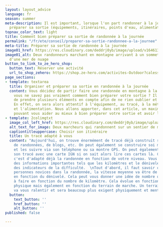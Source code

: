 ```yaml
---
layout: layout_advice
language: fr
season: summer
meta-description: Il est important, lorsque l'on part randonner à la journée, de bien
  préparer sa sortie (équipements, itinéraires, points d'eau, alimentation...)
topnav_color_text: light
title: Comment bien préparer sa sortie de randonnée à la journée
permalink: "/fr/ete/conseil/preparer-sa-sortie-randonnee-a-la-journee"
meta-title: Préparer sa sortie de randonnée à la journée
image01_href: https://res.cloudinary.com/deddrj0yb/image/upload/v1646130600/website/Conseil%20/laurentiu-morariu-zWGhVgY-GmY-unsplash_bwcsmi.jpg
image01_alt: Deux randonneurs marchant en montagne arrivant à un sommet au dessus
  d'une mer de nuage
button_to_link_to_ze_hero_shop:
  button_text: Réserver une activité
  url_to_shop_zehero: https://shop.ze-hero.com/activites-Outdoor?calessonstype=all&catypegenderlistsummer=all&calessonsactivitytype=all&start-date=
page_sections:
- template: textarea
  title: Organiser et préparer sa sortie en randonnée à la journée
  content: Vous décidez de partir faire une randonnée en montagne à la journée, mais
    vous ne savez pas vraiment comment bien préparer votre sortie ? Il est important
    de prendre plusieurs éléments en compte afin de ne rien oublier et de partir serein.
    En effet, on sera alors attentif à l'équipement, au tracé, à la météo, à l'hydratation
    et l'alimentation. Nous allons apporter, dans cet article, un maximum de conseil
    pouvant vous aider au mieux à bien préparer votre sortie et avoir les bases.
- template: 2colimgtxt
  image_col_left_href: https://res.cloudinary.com/deddrj0yb/image/upload/v1646130612/website/Conseil%20/anders-nielsen-8jQFXXSTvbw-unsplash_hsdiwr.jpg
  alt_text_for_image: Deux marcheurs qui randonnent sur un sentier de montagne
  captiontitleuppercase: Choisir son itinéraire
  title: Un tracé adapté à vous
  content: "Aujourd'hui, on trouve énormément de tracé déjà construit sur des sites
    de randonnées, de blogs, etc. On peut également se construire soi même des itinéraires
    et les suivre via son téléphone ou sa montre GPS. On peut également construire
    son tracé avec une carte IGN si on sait alors lire ces cartes là. Ce qui est important,
    c'est d'adapté déjà la randonnée en fonction de votre niveau. Vous allez avoir
    des informations importantes tels que les kilomètres et le dénivelé qui seront
    des indicateurs de la difficulté.  \nTout d'abord, il faut savoir que pour des
    personnes novices dans la randonnée, la vitesse moyenne va être de 2km/h à 4km/h
    en fonction du dénivelé. Cela peut vous donner une idée de nombre que vous aurez
    à faire en fonction du nombre de kilomètre. Cela évolue en fonction de votre conditions
    physique mais également en fonction du terrain de marche. Un terrain très technique
    va vous ralentir et sera beaucoup plus exigent physiquement et mentalement."
  button:
    text_button: ''
    href_button: ''
    alt_button: ''
published: false

---
```

